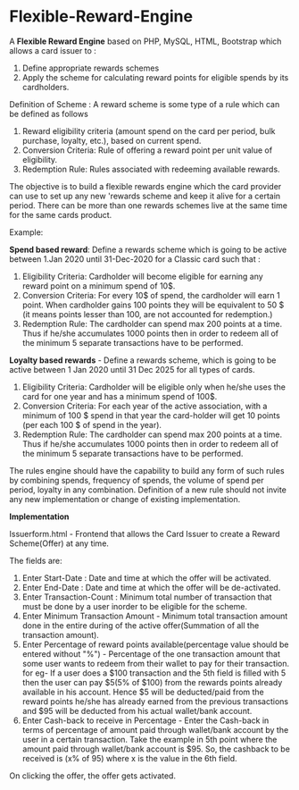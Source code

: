 # Flexible-Reward-Engine

A **Flexible Reward Engine** based on PHP, MySQL, HTML, Bootstrap which allows a card issuer to :

1. Define appropriate rewards schemes 
2. Apply the scheme for calculating reward points for eligible spends by its cardholders.

Definition of Scheme : 
A reward scheme is some type of a rule which can be defined as follows
1. Reward eligibility criteria (amount spend on the card per period, bulk purchase, loyalty, etc.), based on current spend.
2. Conversion Criteria: Rule of offering a reward point per unit value of eligibility.
3. Redemption Rule: Rules associated with redeeming available rewards.


The objective is to build a flexible rewards engine which the card provider can use to set up any new 'rewards scheme and keep it alive for a certain period. There can be more than one rewards schemes live at the same time for the same cards product.

Example:

**Spend based reward**: Define a rewards scheme which is going to be active between 1.Jan 2020 until 31-Dec-2020 for a Classic card such that : 
1. Eligibility Criteria: Cardholder will become eligible for earning any reward point on a minimum spend of 10$.
2. Conversion Criteria: For every 10$ of spend, the cardholder will earn 1 point. When cardholder gains 100 points they will be equivalent to 50 $ (it	means points lesser than 100, are not accounted for redemption.)
3. Redemption Rule: The cardholder can spend max 200 points at a time. Thus if he/she
accumulates 1000 points then in order to redeem all of the minimum 5 separate transactions have to be performed.




**Loyalty based rewards** - Define a rewards scheme, which is going to be active between 1 Jan 2020 until	31 Dec 2025	for all types of cards.
1. Eligibility Criteria: Cardholder will be eligible only when he/she uses the card for one year and has a minimum spend of 100$.
2. Conversion Criteria: For each year of the active association, with a minimum of 100 $ spend in that year the card-holder will get 10 points (per each 100 $ of spend in the year).
3. Redemption Rule: The cardholder can spend max 200 points at a time. Thus if he/she
accumulates 1000 points then in order to redeem all of the minimum 5 separate transactions have to be performed.

The rules engine should have the capability to build any form of such rules by combining spends, frequency of spends, the volume of spend per period, loyalty in any combination. Definition of a new rule should not invite any new implementation or change of existing implementation.


**Implementation**

Issuerform.html - Frontend that allows the Card Issuer to create a Reward Scheme(Offer) at any time.

The fields are: 
1. Enter Start-Date : Date and time at which the offer will be activated.
2. Enter End-Date : Date and time at which the offer will be de-activated.
3. Enter Transaction-Count : Minimum total number of transaction that must be done by a user inorder to be eligible for the           scheme.
4. Enter Minimum Transaction Amount - Minimum total transaction amount done in the entire during of the active offer(Summation of all the transaction amount).
5. Enter Percentage of reward points available(percentage value should be entered without "%") - Percentage of the one transaction amount that some user wants to redeem from their wallet to pay for their transaction. for eg- If a user does a $100 transaction and the 5th field is filled with 5 then the user can pay $5(5% of $100) from the rewards points already available in his account. Hence $5 will be deducted/paid from the reward points he/she has already earned from the previous transactions and $95 will be deducted from his actual wallet/bank account.
6. Enter Cash-back to receive in Percentage - Enter the Cash-back in terms of percentage of amount paid through wallet/bank account by the user in a certain transaction. Take the example in 5th point where the amount paid through wallet/bank account is $95. So, the cashback to be received is (x% of 95) where x is the value in the 6th field.

On clicking the offer, the offer gets activated.


